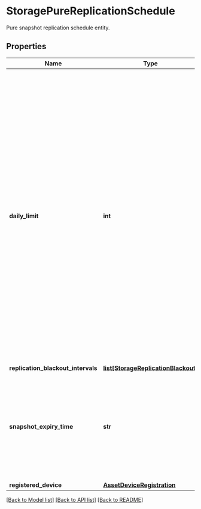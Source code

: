 # StoragePureReplicationSchedule

Pure snapshot replication schedule entity. 
## Properties
Name | Type | Description | Notes
------------ | ------------- | ------------- | -------------
**daily_limit** | **int** | Total number of snapshots per day to be available on target above and over the specified retention time. PureStorage FlashArray maintains all created snapshot until retention period. Daily limit is applied only on the snapshots once retention time is expired. In case of, daily limit is less than the number of snapshot available on source, system select snapshots evenly spaced out throughout the day.    | [optional] [readonly] 
**replication_blackout_intervals** | [**list[StorageReplicationBlackout]**](StorageReplicationBlackout.md) |  | [optional] 
**snapshot_expiry_time** | **str** | Duration to keep the daily limit snapshots on target array. StorageArray deletes the snapshots permanently from the targets beyond this period.    | [optional] [readonly] 
**registered_device** | [**AssetDeviceRegistration**](.md) |  | [optional] 

[[Back to Model list]](../README.md#documentation-for-models) [[Back to API list]](../README.md#documentation-for-api-endpoints) [[Back to README]](../README.md)


